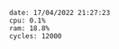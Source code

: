 

                date: 17/04/2022 21:27:23
                cpu: 0.1%
                ram: 18.8%
                cycles: 12000

                         